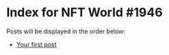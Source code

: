 # Index for NFT World #1946
Posts will be displayed in the order below:

- [Your first post](./001-first.md)

